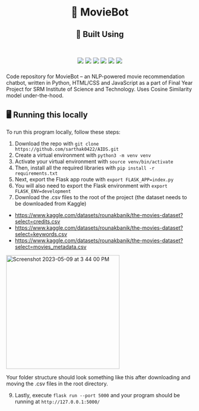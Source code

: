 <h1 align="center">
    🤖 MovieBot
</h1>
<h2 align="center">
    🔧 Built Using
    <br></br>
    <p align="center">
        <img src="https://img.shields.io/badge/HTML5-E34F26?style=for-the-badge&logo=html5&logoColor=white" />
        <img src="https://img.shields.io/badge/CSS3-1572B6?style=for-the-badge&logo=css3&logoColor=white" />
        <img src="https://img.shields.io/badge/JavaScript-323330?style=for-the-badge&logo=javascript&logoColor=F7DF1E" />
        <img src="https://img.shields.io/badge/Python-14354C?style=for-the-badge&logo=python&logoColor=white" />
        <img src="https://img.shields.io/badge/Flask-000000?style=for-the-badge&logo=flask&logoColor=white" />
        <img src="https://img.shields.io/badge/Visual_Studio_Code-0078D4?style=for-the-badge&logo=visual%20studio%20code&logoColor=white" />
    </p>
</h2>
Code repository for MovieBot – an NLP-powered movie recommendation chatbot, written in Python, HTML/CSS and JavaScript as a part of Final Year Project for SRM Institute of Science and Technology. Uses Cosine Similarity model under-the-hood.

## 🖥 Running this locally 
To run this program locally, follow these steps:

1. Download the repo with `git clone https://github.com/sarthak0422/AIDS.git`
2. Create a virtual environment with `python3 -m venv venv`
3. Activate your virtual environment with `source venv/bin/activate`
4. Then, install all the required libraries with `pip install -r requirements.txt`
5. Next, export the Flask app route with `export FLASK_APP=index.py`
6. You will also need to export the Flask environment with `export FLASK_ENV=development`
7. Download the .csv files to the root of the project (the dataset needs to be downloaded from Kaggle)
- https://www.kaggle.com/datasets/rounakbanik/the-movies-dataset?select=credits.csv
- https://www.kaggle.com/datasets/rounakbanik/the-movies-dataset?select=keywords.csv
- https://www.kaggle.com/datasets/rounakbanik/the-movies-dataset?select=movies_metadata.csv

<img width="305" alt="Screenshot 2023-05-09 at 3 44 00 PM" src="https://github.com/KG-1510/Movie-recommender-bot/assets/60519359/c5eb25e2-8ae7-432d-8e7b-89e83f90c3dd">

Your folder structure should look something like this after downloading and moving the .csv files in the root directory.

9. Lastly, execute `flask run --port 5000` and your program should be running at `http://127.0.0.1:5000/`
